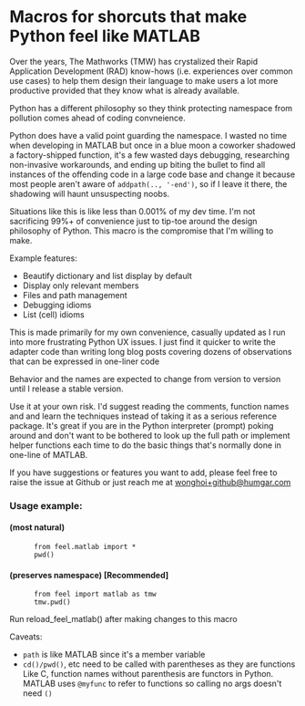 Macros for shorcuts that make Python feel like MATLAB
=====================================================
Over the years, The Mathworks (TMW) has crystalized their 
Rapid Application Development (RAD) know-hows 
(i.e. experiences over common use cases) to help them design
their language to make users a lot more productive 
provided that they know what is already available. 

Python has a different philosophy so they think protecting 
namespace from pollution comes ahead of coding convneience.

Python does have a valid point guarding the namespace. 
I wasted no time when developing in MATLAB but once in a blue 
moon a coworker shadowed a factory-shipped function, it's
a few wasted days debugging, researching non-invasive workarounds, 
and ending up biting the bullet to find all instances 
of the offending code in a large code base and change it
because most people aren't aware of `addpath(.., '-end')`,
so if I leave it there, the shadowing will haunt unsuspecting noobs.

Situations like this is like less than 0.001% of my dev time.
I'm not sacrificing 99%+ of convenience just to tip-toe around
the design philosophy of Python. This macro is the compromise
that I'm willing to make.

Example features:
- Beautify dictionary and list display by default
- Display only relevant members
- Files and path management
- Debugging idioms
- List (cell) idioms

This is made primarily for my own convenience, casually 
updated as I run into more frustrating Python UX issues.
I just find it quicker to write the adapter code than
writing long blog posts covering dozens of observations
that can be expressed in one-liner code

Behavior and the names are expected to change from
version to version until I release a stable version.

Use it at your own risk. I'd suggest reading the comments,
function names and and learn the techniques instead of 
taking it as a serious reference package. It's great
if you are in the Python interpreter (prompt) poking around 
and don't want to be bothered to look up the full path or 
implement helper functions each time to do the basic things 
that's normally done in one-line of MATLAB.

If you have suggestions or features you want to add,
please feel free to raise the issue at Github or just
reach me at <wonghoi+github@humgar.com>

### Usage example: 

####  (most natural)
```
      from feel.matlab import *
      pwd()
```	  
      
####  (preserves namespace) [Recommended]
```
      from feel import matlab as tmw
      tmw.pwd()
```	  
      
Run reload_feel_matlab() after making changes to this macro

Caveats:
- `path` is like MATLAB since it's a member variable
- `cd()/pwd()`, etc need to be called with parentheses as they are functions
  Like C, function names without parenthesis are functors in Python. 
  MATLAB uses `@myfunc`  to refer to functions so calling no args doesn't need `()`